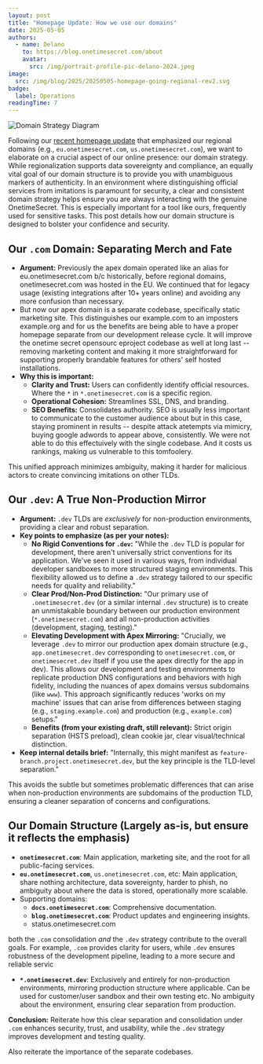 ```yaml
---
layout: post
title: "Homepage Update: How we use our domains"
date: 2025-05-05
authors:
  - name: Delano
    to: https://blog.onetimesecret.com/about
    avatar:
      src: /img/portrait-profile-pic-delano-2024.jpeg
image:
  src: /img/blog/2025/20250505-homepage-going-regional-rev2.svg
badge:
  label: Operations
readingTime: 7
---
```


![Domain Strategy Diagram](/img/blog/2025/ots-domain-strategy.svg)


Following our [recent homepage update](/content/posts/2025-05-05-homepage-update-going-regional) that emphasized our regional domains (e.g., `eu.onetimesecret.com`, `us.onetimesecret.com`), we want to elaborate on a crucial aspect of our online presence: our domain strategy. While regionalization supports data sovereignty and compliance, an equally vital goal of our domain structure is to provide you with unambiguous markers of authenticity. In an environment where distinguishing official services from imitations is paramount for security, a clear and consistent domain strategy helps ensure you are always interacting with the genuine OnetimeSecret. This is especially important for a tool like ours, frequently used for sensitive tasks. This post details how our domain structure is designed to bolster your confidence and security.


## Our `.com` Domain: Separating Merch and Fate

*   **Argument:** Previously the apex domain operated like an alias for eu.onetimesecret.com b/c historically, before regional domains, onetimesecret.com was hosted in the EU. We continued that for legacy usage (existing integrations after 10+ years online) and avoiding any more confusion than necessary. 
* But now our apex domain is a separate codebase, specifically static marketing site. This distinguishes our example.com to an imposters example.org and for us the benefits are being able to have a proper homepage separate from our development release cycle. It will improve the onetime secret opensourc eproject codebase as well at long last -- removing marketing content and making it more straightforward for supporting properly brandable features for others' self hosted installations.
*   **Why this is important:**
    *   **Clarity and Trust:** Users can confidently identify official resources. Where the `*` in `*.onetimesecret.com` is a specific region. 
    *   **Operational Cohesion:** Streamlines SSL, DNS, and branding.
    *   **SEO Benefits:** Consolidates authority. SEO is usually less important to communicate to the customer audience about but in this case, staying prominent in results -- despite attack atetempts via mimicry, buying google adwords to appear above, consistently. We were not able to do this effectuively with the single codebase. And it costs us rankings, making us vulnerable to this tomfoolery.

This unified approach minimizes ambiguity, making it harder for malicious actors to create convincing imitations on other TLDs.

## Our `.dev`: A True Non-Production Mirror

*   **Argument:** `.dev` TLDs are *exclusively* for non-production environments, providing a clear and robust separation.
*   **Key points to emphasize (as per your notes):**
    *   **No Rigid Conventions for `.dev`:** "While the `.dev` TLD is popular for development, there aren't universally strict conventions for its application. We've seen it used in various ways, from individual developer sandboxes to more structured staging environments. This flexibility allowed us to define a `.dev` strategy tailored to our specific needs for quality and reliability."
    *   **Clear Prod/Non-Prod Distinction:** "Our primary use of `.onetimesecret.dev` (or a similar internal `.dev` structure) is to create an unmistakable boundary between our production environment (`*.onetimesecret.com`) and all non-production activities (development, staging, testing)."
    *   **Elevating Development with Apex Mirroring:** "Crucially, we leverage `.dev` to mirror our production apex domain structure (e.g., `app.onetimesecret.dev` corresponding to `onetimesecret.com`, or `onetimesecret.dev` itself if you use the apex directly for the app in dev). This allows our development and testing environments to replicate production DNS configurations and behaviors with high fidelity, including the nuances of apex domains versus subdomains (like `www`). This approach significantly reduces 'works on my machine' issues that can arise from differences between staging (e.g., `staging.example.com`) and production (e.g., `example.com`) setups."
    *   **Benefits (from your existing draft, still relevant):** Strict origin separation (HSTS preload), clean cookie jar, clear visual/technical distinction.
*   **Keep internal details brief:** "Internally, this might manifest as `feature-branch.project.onetimesecret.dev`, but the key principle is the TLD-level separation."

This avoids the subtle but sometimes problematic differences that can arise when non-production environments are subdomains of the production TLD, ensuring a cleaner separation of concerns and configurations.

## Our Domain Structure (Largely as-is, but ensure it reflects the emphasis)

*   **`onetimesecret.com`**: Main application, marketing site, and the root for all public-facing services.
*   **`eu.onetimesecret.com`**, `us.onetimesecret.com`, etc: Main application, share nothing architecture, data sovereignty, harder to phish, no ambiguity about where the data is stored, operationally more scalable.
* Supporting domains:
  *   **`docs.onetimesecret.com`**: Comprehensive documentation.
  *   **`blog.onetimesecret.com`**: Product updates and engineering insights.
  * status.onetimesecret.com

both the `.com` consolidation *and* the `.dev` strategy contribute to the overall goals. For example, `.com` provides clarity for users, while `.dev` ensures robustness of the development pipeline, leading to a more secure and reliable servic

*   **`*.onetimesecret.dev`**: Exclusively and entirely for non-production environments, mirroring production structure where applicable. Can be used for customer/user sandbox and their own testing etc. No ambiguity about the environment, ensuring clear separation from production.

**Conclusion:**
Reiterate how this clear separation and consolidation under `.com` enhances security, trust, and usability, while the `.dev` strategy improves development and testing quality.

Also reiterate the importance of the separate codebases.
